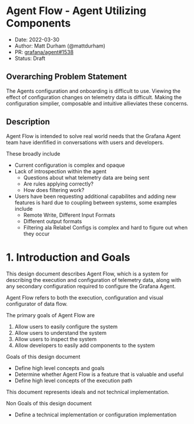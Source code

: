 # Agent Flow - Agent Utilizing Components 

* Date: 2022-03-30
* Author: Matt Durham (@mattdurham)
* PR: [grafana/agent#1538](https://github.com/grafana/agent/pull/1538)
* Status: Draft

## Overarching Problem Statement

The Agents configuration and onboarding is difficult to use. Viewing the effect of configuration changes on telemetry data is difficult. Making the configuration simplier, composable and intuitive allieviates these concerns.

## Description

Agent Flow is intended to solve real world needs that the Grafana Agent team have idenfified in conversations with users and developers. 

These broadly include 

- Current configuration is complex and opaque
- Lack of introspection within the agent
    - Questions about what telemetry data are being sent
    - Are rules applying correctly?
    - How does filtering work?
- Users have been requesting additional capabilites and adding new features is hard due to coupling between systems, some examples include
    - Remote Write, Different Input Formats
    - Different output formats
    - Filtering ala Relabel Configs is complex and hard to figure out when they occur

# 1. Introduction and Goals 

This design document describes Agent Flow, which is a system for describing the execution and configuration of telemetry data, along with any secondary configuration required to configure the Grafana Agent. 

Agent Flow refers to both the execution, configuration and visual configurator of data flow.

The primary goals of Agent Flow are

1. Allow users to easily configure the system
2. Allow users to understand the system
3. Allow users to inspect the system
4. Allow developers to easily add components to the system

Goals of this design document

* Define high level concepts and goals
* Determine whether Agent Flow is a feature that is valuable and useful
* Define high level concepts of the execution path

This document represents ideals and not technical implementation. 

Non Goals of this design document

* Define a technical implementation or configuration implementation